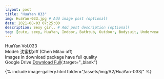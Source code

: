 ```yaml
---
layout: post
title: "HuaYan 033"
img: HuaYan-033.jpg # Add image post (optional)
date: 2021-08-03 07:25:00
description: Sexy girl. # Add post description (optional)
tag: [cute, sexy, HuaYan, Indoor, Bathtub, Outdoor, Bodysuit, Underwear, Cosplay, Big Tits, Tattoo]
---
```

HuaYan Vol.033  
Model: 沈蜜桃off (Chen Mitao off)  
Images in download package have full quality                    
Google Drive [Download Full](http://gestyy.com/eoFKo6){:target="_blank"}

{% include image-gallery.html folder="/assets/img/A2/HuaYan-033/" %}
